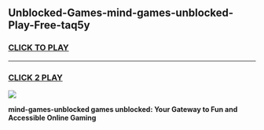 
## Unblocked-Games-mind-games-unblocked-Play-Free-taq5y
<h3>
<a href="https://premium76.site?title=mind-games-unblocked&ref=18A1">CLICK TO PLAY</a></h3>
<hr>

<h3>
<a href="https://premium76.site?title=mind-games-unblocked&ref=18A1">CLICK 2 PLAY</a>
  
</h3>

<a href="https://premium76.site?title=mind-games-unblocked&ref=18A1"><img src="https://clearcache.store/games.png"></a>


**mind-games-unblocked games unblocked: Your Gateway to Fun and Accessible Online Gaming**
